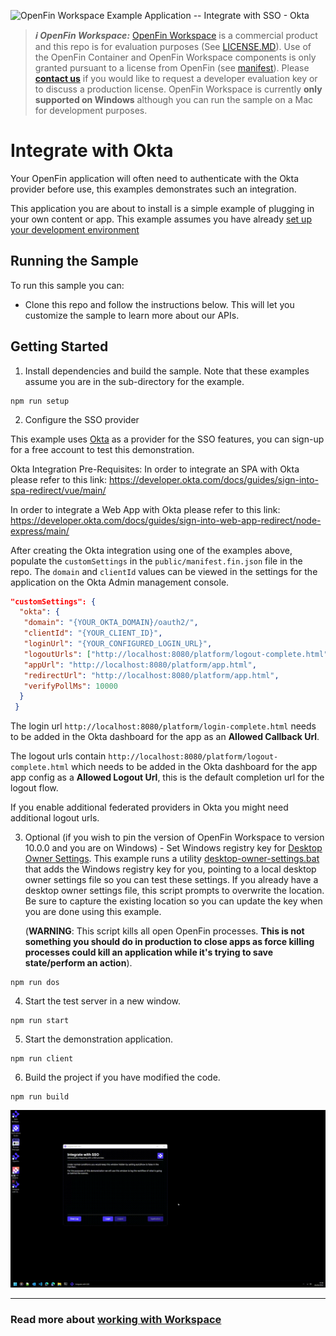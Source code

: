 ![OpenFin Workspace Example Application -- Integrate with SSO - Okta](../../../assets/OpenFin-Workspace-Starter.png)

> **_:information_source: OpenFin Workspace:_** [OpenFin Workspace](https://www.openfin.co/workspace/) is a commercial product and this repo is for evaluation purposes (See [LICENSE.MD](LICENSE.MD)). Use of the OpenFin Container and OpenFin Workspace components is only granted pursuant to a license from OpenFin (see [manifest](public/manifest.fin.json)). Please [**contact us**](https://www.openfin.co/workspace/poc/) if you would like to request a developer evaluation key or to discuss a production license.
> OpenFin Workspace is currently **only supported on Windows** although you can run the sample on a Mac for development purposes.

# Integrate with Okta

Your OpenFin application will often need to authenticate with the Okta provider before use, this examples demonstrates such an integration.

This application you are about to install is a simple example of plugging in your own content or app. This example assumes you have already [set up your development environment](https://developers.openfin.co/of-docs/docs/set-up-your-dev-environment)

## Running the Sample

To run this sample you can:

- Clone this repo and follow the instructions below. This will let you customize the sample to learn more about our APIs.

## Getting Started

1. Install dependencies and build the sample. Note that these examples assume you are in the sub-directory for the example.

```shell
npm run setup
```

2. Configure the SSO provider

This example uses [Okta](https://developer.okta.com/) as a provider for the SSO features, you can sign-up for a free account to test this demonstration.

Okta Integration Pre-Requisites:
In order to integrate an SPA with Okta please refer to this link: <https://developer.okta.com/docs/guides/sign-into-spa-redirect/vue/main/>

In order to integrate a Web App with Okta please refer to this link: <https://developer.okta.com/docs/guides/sign-into-web-app-redirect/node-express/main/>

After creating the Okta integration using one of the examples above, populate the `customSettings` in the `public/manifest.fin.json` file in the repo. The `domain` and `clientId` values can be viewed in the settings for the application on the Okta Admin management console.

```json
"customSettings": {
  "okta": {
   "domain": "{YOUR_OKTA_DOMAIN}/oauth2/",
   "clientId": "{YOUR_CLIENT_ID}",
   "loginUrl": "{YOUR_CONFIGURED_LOGIN_URL}",
   "logoutUrls": ["http://localhost:8080/platform/logout-complete.html"],
   "appUrl": "http://localhost:8080/platform/app.html",
   "redirectUrl": "http://localhost:8080/platform/app.html",
   "verifyPollMs": 10000
  }
 }
```

The login url `http://localhost:8080/platform/login-complete.html` needs to be added in the Okta dashboard for the app as an **Allowed Callback Url**.

The logout urls contain `http://localhost:8080/platform/logout-complete.html` which needs to be added in the Okta dashboard for the app app config as a **Allowed Logout Url**, this is the default completion url for the logout flow.

If you enable additional federated providers in Okta you might need additional logout urls.

3. Optional (if you wish to pin the version of OpenFin Workspace to version 10.0.0 and you are on Windows) - Set Windows registry key for [Desktop Owner Settings](https://developers.openfin.co/docs/desktop-owner-settings).
   This example runs a utility [desktop-owner-settings.bat](../../common/desktop-owner-settings.bat) that adds the Windows registry key for you, pointing to a local desktop owner
   settings file so you can test these settings. If you already have a desktop owner settings file, this script prompts to overwrite the location. Be sure to capture the existing location so you can update the key when you are done using this example.

   (**WARNING**: This script kills all open OpenFin processes. **This is not something you should do in production to close apps as force killing processes could kill an application while it's trying to save state/perform an action**).

```shell
npm run dos
```

4. Start the test server in a new window.

```shell
npm run start
```

5. Start the demonstration application.

```shell
npm run client
```

6. Build the project if you have modified the code.

```shell
npm run build
```

![Integrate with Okta](openfin-integrate-with-sso.gif)

---

### Read more about [working with Workspace](https://developers.openfin.co/of-docs/docs/overview-of-workspace)
